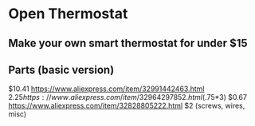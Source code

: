 # Open Thermostat
## Make your own smart thermostat for under $15

## Parts (basic version)

$10.41 https://www.aliexpress.com/item/32991442463.html
$2.25 https://www.aliexpress.com/item/32964297852.html ($.75*3)
$0.67 https://www.aliexpress.com/item/32828805222.html
$2 (screws, wires, misc)
